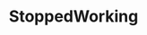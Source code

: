 ---
title: StoppedWorking
crosslinks:
- aww
- gifs
- funny
- youseeingthisshit
- furry_irl
- pics
- Blep
- CatSlaps
- awwwtf
- commentgore
- thecatdimension
- mlem
- PartyParrot
- FidgetSpinners
- Zoomies
- CorgiGifs
- sploot
- KarmaConspiracy
- likeus
- videos
---